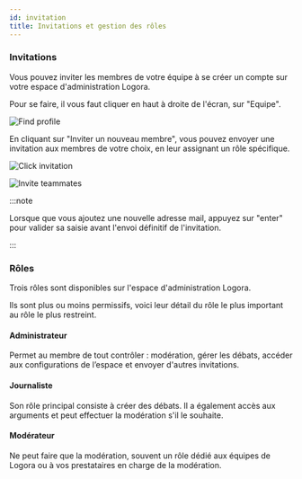 ```yaml
---
id: invitation
title: Invitations et gestion des rôles
---
```


### Invitations

Vous pouvez inviter les membres de votre équipe à se créer un compte sur votre espace d'administration Logora. 

Pour se faire, il vous faut cliquer en haut à droite de l'écran, sur "Equipe".

![Find profile](/img/teambutton.png)

En cliquant sur "Inviter un nouveau membre", vous pouvez envoyer une invitation aux membres de votre choix, en leur assignant un rôle spécifique. 

![Click invitation](/img/invitebutton.png)

![Invite teammates](/img/invite.png)

:::note

Lorsque que vous ajoutez une nouvelle adresse mail, appuyez sur "enter" pour valider sa saisie avant l'envoi définitif de l'invitation. 

:::

### Rôles 

Trois rôles sont disponibles sur l'espace d'administration Logora. 

Ils sont plus ou moins permissifs, voici leur détail du rôle le plus important au rôle le plus restreint. 

#### Administrateur

Permet au membre de tout contrôler : modération, gérer les débats, accéder aux configurations de l’espace et envoyer d'autres invitations.

#### Journaliste

Son rôle principal consiste à créer des débats. Il a également accès aux arguments et peut effectuer la modération s'il le souhaite. 

#### Modérateur

Ne peut faire que la modération, souvent un rôle dédié aux équipes de Logora ou à vos prestataires en charge de la modération. 
